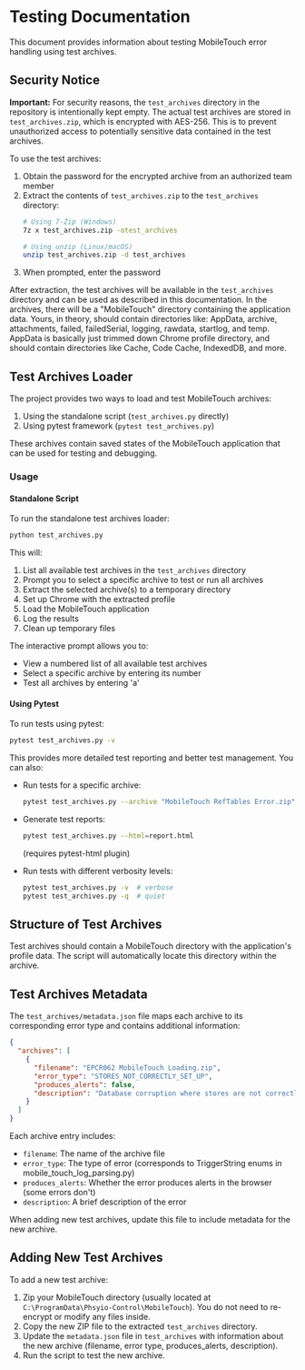 # Testing Documentation

This document provides information about testing MobileTouch error handling using test archives.

## Security Notice

**Important:** For security reasons, the `test_archives` directory in the repository is intentionally kept empty. The actual test archives are stored in `test_archives.zip`, which is encrypted with AES-256.
This is to prevent unauthorized access to potentially sensitive data contained in the test archives.

To use the test archives:

1. Obtain the password for the encrypted archive from an authorized team member
2. Extract the contents of `test_archives.zip` to the `test_archives` directory:
   ```bash
   # Using 7-Zip (Windows)
   7z x test_archives.zip -otest_archives

   # Using unzip (Linux/macOS)
   unzip test_archives.zip -d test_archives
   ```
3. When prompted, enter the password

After extraction, the test archives will be available in the `test_archives` directory and can be used as described in this documentation.
In the archives, there will be a "MobileTouch" directory containing the application data.
Yours, in theory, should contain directories like:
AppData, archive, attachments, failed, failedSerial, logging, rawdata, startlog, and temp.
AppData is basically just trimmed down Chrome profile directory, and should contain directories like Cache, Code Cache, IndexedDB, and more.


## Test Archives Loader

The project provides two ways to load and test MobileTouch archives:

1. Using the standalone script (`test_archives.py` directly)
2. Using pytest framework (`pytest test_archives.py`)

These archives contain saved states of the MobileTouch application that can be used for testing and debugging.


### Usage

#### Standalone Script

To run the standalone test archives loader:

```bash
python test_archives.py
```

This will:
1. List all available test archives in the `test_archives` directory
2. Prompt you to select a specific archive to test or run all archives
3. Extract the selected archive(s) to a temporary directory
4. Set up Chrome with the extracted profile
5. Load the MobileTouch application
6. Log the results
7. Clean up temporary files

The interactive prompt allows you to:
- View a numbered list of all available test archives
- Select a specific archive by entering its number
- Test all archives by entering 'a'

#### Using Pytest

To run tests using pytest:

```bash
pytest test_archives.py -v
```

This provides more detailed test reporting and better test management. You can also:

- Run tests for a specific archive:
  ```bash
  pytest test_archives.py --archive "MobileTouch RefTables Error.zip" -v
  ```

- Generate test reports:
  ```bash
  pytest test_archives.py --html=report.html
  ```
  (requires pytest-html plugin)

- Run tests with different verbosity levels:
  ```bash
  pytest test_archives.py -v  # verbose
  pytest test_archives.py -q  # quiet
  ```

## Structure of Test Archives

Test archives should contain a MobileTouch directory with the application's profile data. The script will automatically locate this directory within the archive.

## Test Archives Metadata

The `test_archives/metadata.json` file maps each archive to its corresponding error type and contains additional information:

```json
{
  "archives": [
    {
      "filename": "EPCR062 MobileTouch Loading.zip",
      "error_type": "STORES_NOT_CORRECTLY_SET_UP",
      "produces_alerts": false,
      "description": "Database corruption where stores are not correctly set up"
    }
  ]
}
```

Each archive entry includes:
- `filename`: The name of the archive file
- `error_type`: The type of error (corresponds to TriggerString enums in mobile_touch_log_parsing.py)
- `produces_alerts`: Whether the error produces alerts in the browser (some errors don't)
- `description`: A brief description of the error

When adding new test archives, update this file to include metadata for the new archive.

## Adding New Test Archives

To add a new test archive:

1. Zip your MobileTouch directory (usually located at `C:\ProgramData\Phsyio-Control\MobileTouch`). You do not need to re-encrypt or modify any files inside.
2. Copy the new ZIP file to the extracted `test_archives` directory.
3. Update the `metadata.json` file in `test_archives` with information about the new archive (filename, error type, produces_alerts, description).
4. Run the script to test the new archive.